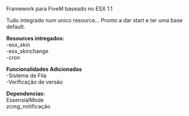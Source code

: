 

Framework para FiveM baseado no ESX 1.1

Tudo integrado num unico resource...
Pronto a dar start e ter uma base default.

<b>Resources intregados:</b></br>
-esx_skin</br>
-esx_skinchange</br>
-cron</br>


<b>Funcionalidades Adicionadas</b></br>
-Sistema de Fila</br>
-Verificação de versão</br>


<b>Dependencias:</b></br>
EssensialMode</br>
zcmg_notificação


